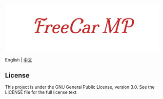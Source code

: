 ![FreeCar-MP](images/doc/FreeCar_MP.png)

English | [中文](README_zh.md)

## License

This project is under the GNU General Public License, version 3.0. See the LICENSE file for the full license text.
